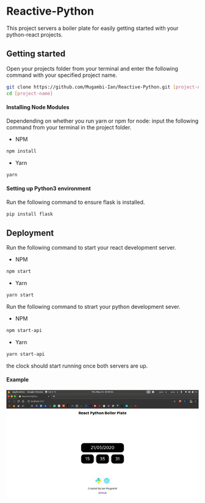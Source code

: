 # Reactive-Python 
This project servers a boiler plate for easily getting started with your python-react projects.

## Getting started
Open your projects folder from your terminal and enter the following command with your specified project name.  
```bash
git clone https://github.com/Mugambi-Ian/Reactive-Python.git [project-name] 
cd [project-name]
```
#### Installing Node Modules
Dependending on whether you run yarn or npm for node: input the following command from your terminal in the project folder.
- NPM  
```bash
npm install
```
- Yarn
```bash 
yarn
```

#### Setting up Python3 environment
Run the following command to ensure flask is installed. 
```bash
pip install flask
```

## Deployment
Run the following command to start your react development server.
- NPM  
```bash
npm start
```
- Yarn
```bash 
yarn start
```
Run the following command to strart your python development sever.
- NPM  
```bash
npm start-api
```
- Yarn
```bash 
yarn start-api
```
the clock should start running once both servers are up.

#### Example
![Image](https://raw.githubusercontent.com/Mugambi-Ian/Reactive-Python/master/media/ig.jpg)
